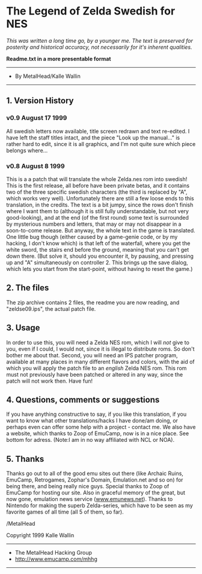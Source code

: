 # The Legend of Zelda Swedish for NES

*This was written a long time go, by a younger me. The text is preserved for posterity and historical accuracy, not necessarily for it's inherent qualities.*

**Readme.txt in a more presentable format** 

***************************
* By MetalHead/Kalle Wallin
***************************


## 1. Version History

### v0.9 August 17 1999
All swedish letters now available, title screen redrawn and text re-edited. I have left 
the staff titles intact, and the piece "Look up the manual..." is rather hard to edit, 
since it is all graphics, and I'm not quite sure which piece belongs where...


### v0.8 August 8 1999
This is a a patch that will translate the whole Zelda.nes rom into swedish! This is the
first release, all before have been private betas, and it contains two of the three
specific swedish characters (the third is replaced by "A", which works very well). 
Unfortunately there are still a few loose ends to this translation, in the credits. The
text is a bit jumpy, since the rows don't finish where I want them to (although it is
still fully understandable, but not very good-looking), and at the end (of the first round) 
some text is surrounded by mysterious numbers and letters, that may or may not disappear 
in a soon-to-come release. But anyway, the whole text in the game is translated.
One  little bug though (either caused by a game-genie code, or by my hacking, I don't 
know which) is that left of the waterfall, where you get the white sword, the stairs end 
before the ground, meaning that you can't get down there. (But solve it, should you 
encounter it, by pausing, and pressing up and "A" simultaneously on controller 2. This 
brings up the save dialog, which lets you start from the start-point, without having to 
reset the game.)


## 2. The files
The zip archive contains 2 files, the readme you are now reading, and "zeldse09.ips", the
actual patch file.


## 3. Usage
In order to use this, you will need a Zelda NES rom, which I will _not_ give to 
you, even if I could, I would not, since it is illegal to distribute roms. So don't bother
me about that. Second, you will need an IPS patcher program, available at many places
in many different flavors and colors, with the aid of which you will apply the patch
file to an _english_ Zelda NES rom. This rom must not previously have been 
patched or altered in any way, since the patch will not work then. Have fun!


## 4. Questions, comments or suggestions
If you have anything constructive to say, if you like this translation, if you want to
know what other translations/hacks I have done/am doing, or perhaps even can offer some
help with a project - contact me.
We also have a website, which thanks to Zoop of EmuCamp, now is in a nice place. See bottom 
for adress. 
(Note:I am in no way affiliated with NCL or NOA).


## 5. Thanks
Thanks go out to all of the good emu sites out there (like Archaic Ruins, EmuCamp, 
Retrogames, Zophar's Domain, Emulation.net and so on) for being there, and being really 
nice guys. Special thanks to Zoop of EmuCamp for hosting our site. Also in graceful memory 
of the great, but now gone, emulation news service (www.emunews.net). Thanks to Nintendo 
for making the superb Zelda-series, which have to be seen as my favorite games of all time 
(all 5 of them, so far).

/MetalHead


Copyright 1999
Kalle Wallin

*****************************
* The MetalHead Hacking Group
* http://www.emucamp.com/mhhg
*****************************
